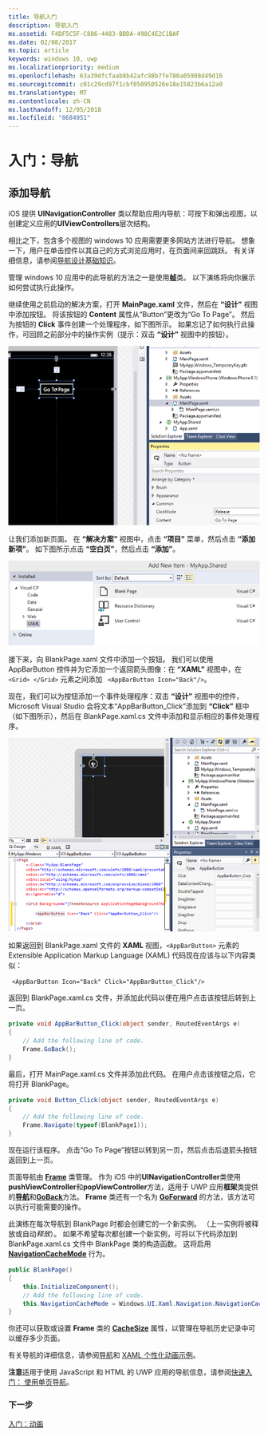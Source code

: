 ```yaml
---
title: 导航入门
description: 导航入门
ms.assetid: F4DF5C5F-C886-4483-BBDA-498C4E2C1BAF
ms.date: 02/08/2017
ms.topic: article
keywords: windows 10, uwp
ms.localizationpriority: medium
ms.openlocfilehash: 63a39dfcfaab8b42afc98b7fe786a05908d49d16
ms.sourcegitcommit: c01c29cd97f1cbf050950526e18e15823b6a12a0
ms.translationtype: MT
ms.contentlocale: zh-CN
ms.lasthandoff: 12/05/2018
ms.locfileid: "8684951"
---
```

# <a name="getting-started-navigation"></a>入门：导航


## <a name="adding-navigation"></a>添加导航

iOS 提供 **UINavigationController** 类以帮助应用内导航：可按下和弹出视图，以创建定义应用的**UIViewControllers**层次结构。

相比之下，包含多个视图的 windows 10 应用需要更多网站方法进行导航。 想象一下，用户在单击控件以其自己的方式浏览应用时，在页面间来回跳跃。 有关详细信息，请参阅[导航设计基础知识](https://msdn.microsoft.com/library/windows/apps/dn958438)。

管理 windows 10 应用中的此导航的方法之一是使用[**帧**](https://msdn.microsoft.com/library/windows/apps/br242682)类。 以下演练将向你展示如何尝试执行此操作。

继续使用之前启动的解决方案，打开 **MainPage.xaml** 文件，然后在 **“设计”** 视图中添加按钮。 将该按钮的 **Content** 属性从“Button”更改为“Go To Page”。 然后为按钮的 **Click** 事件创建一个处理程序，如下图所示。 如果忘记了如何执行此操作，可回顾之前部分中的操作实例（提示：双击 **“设计”** 视图中的按钮）。

![在 Visual Studio 中添加按钮及其 Click 事件](images/ios-to-uwp/vs-go-to-page.png)

让我们添加新页面。 在 **“解决方案”** 视图中，点击 **“项目”** 菜单，然后点击 **“添加新项”**。 如下图所示点击 **“空白页”**，然后点击 **“添加”**。

![在 Visual Studio 中添加新页面](images/ios-to-uwp/vs-add-new-page.png)

接下来，向 BlankPage.xaml 文件中添加一个按钮。 我们可以使用 AppBarButton 控件并为它添加一个返回箭头图像：在 **“XAML”** 视图中，在 `<Grid> </Grid>` 元素之间添加 ` <AppBarButton Icon="Back"/>`。

现在，我们可以为按钮添加一个事件处理程序：双击 **“设计”** 视图中的控件，Microsoft Visual Studio 会将文本“AppBarButton\_Click”添加到 **“Click”** 框中（如下图所示），然后在 BlankPage.xaml.cs 文件中添加和显示相应的事件处理程序。

![在 Visual Studio 中添加一个后退按钮及其 Click 事件](images/ios-to-uwp/vs-add-back-button.png)

如果返回到 BlankPage.xaml 文件的 **XAML** 视图，`<AppBarButton>` 元素的 Extensible Application Markup Language (XAML) 代码现在应该与以下内容类似：

` <AppBarButton Icon="Back" Click="AppBarButton_Click"/>`

返回到 BlankPage.xaml.cs 文件，并添加此代码以便在用户点击该按钮后转到上一页。

```csharp
private void AppBarButton_Click(object sender, RoutedEventArgs e)
{
    // Add the following line of code.    
    Frame.GoBack();
}
```

最后，打开 MainPage.xaml.cs 文件并添加此代码。 在用户点击该按钮之后，它将打开 BlankPage。

```csharp
private void Button_Click(object sender, RoutedEventArgs e)
{
    // Add the following line of code.
    Frame.Navigate(typeof(BlankPage1));
}
```

现在运行该程序。 点击“Go To Page”按钮以转到另一页，然后点击后退箭头按钮返回到上一页。

页面导航由 [**Frame**](https://msdn.microsoft.com/library/windows/apps/br242682) 类管理。 作为 iOS 中的**UINavigationController**类使用**pushViewController**和**popViewController**方法，适用于 UWP 应用**框架**类提供的[**导航**](https://msdn.microsoft.com/library/windows/apps/br242694)和[**GoBack**](https://msdn.microsoft.com/library/windows/apps/dn996568)方法。 **Frame** 类还有一个名为 [**GoForward**](https://msdn.microsoft.com/library/windows/apps/br242693) 的方法，该方法可以执行可能需要的操作。

此演练在每次导航到 BlankPage 时都会创建它的一个新实例。 （上一实例将被释放或自动*释放*）。 如果不希望每次都创建一个新实例，可将以下代码添加到 BlankPage.xaml.cs 文件中 BlankPage 类的构造函数。 这将启用 [**NavigationCacheMode**](https://msdn.microsoft.com/library/windows/apps/br227506) 行为。

```csharp
public BlankPage()
{
    this.InitializeComponent();
    // Add the following line of code.
    this.NavigationCacheMode = Windows.UI.Xaml.Navigation.NavigationCacheMode.Enabled;
}
```

你还可以获取或设置 **Frame** 类的 [**CacheSize**](https://msdn.microsoft.com/library/windows/apps/br242683) 属性，以管理在导航历史记录中可以缓存多少页面。

有关导航的详细信息，请参阅[导航](https://msdn.microsoft.com/library/windows/apps/mt187344)和 [XAML 个性化动画示例](http://go.microsoft.com/fwlink/p/?LinkID=242401)。

**注意**适用于使用 JavaScript 和 HTML 的 UWP 应用的导航信息，请参阅[快速入门： 使用单页导航](https://msdn.microsoft.com/library/windows/apps/hh452768)。
 
### <a name="next-step"></a>下一步

[入门：动画](getting-started-animation.md)

